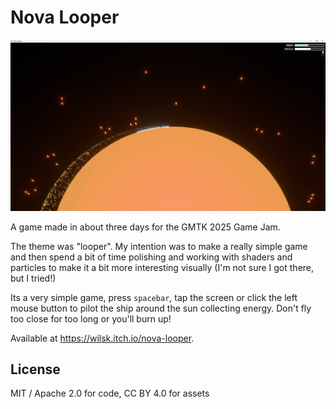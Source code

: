 # Nova Looper

![Nova Looper screenshots](./screenshot.jpg)

A game made in about three days for the GMTK 2025 Game Jam.

The theme was "looper". My intention was to make a really simple game and then
spend a bit of time polishing and working with shaders and particles to make
it a bit more interesting visually (I'm not sure I got there, but I tried!)

Its a very simple game, press `spacebar`, tap the screen or click the left
mouse button to pilot the ship around the sun collecting energy. Don't fly too
close for too long or you'll burn up!

Available at <https://wilsk.itch.io/nova-looper>.

## License

MIT / Apache 2.0 for code, CC BY 4.0 for assets
